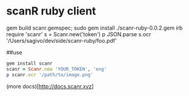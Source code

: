 # scanR ruby client  

 gem build scanr.gemspec; sudo gem install ./scanr-ruby-0.0.2.gem
 irb
 require 'scanr'
 s = Scanr.new('token')
 p JSON.parse s.ocr '/Users/sagivo/dev/side/scanr-ruby/foo.pdf'

##use

```ruby
gem install scanr
scanr = Scanr.new 'YOUR_TOKEN', 'eng'
p scanr.ocr '/path/to/image.png'
```

(more docs)[http://docs.scanr.xyz]